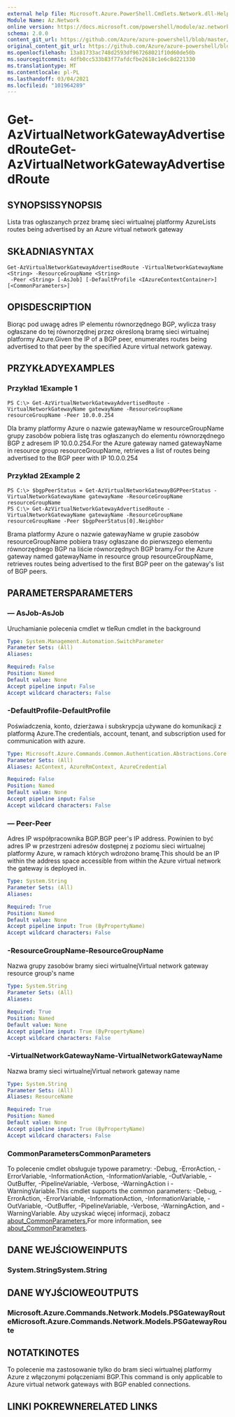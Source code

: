 ```yaml
---
external help file: Microsoft.Azure.PowerShell.Cmdlets.Network.dll-Help.xml
Module Name: Az.Network
online version: https://docs.microsoft.com/powershell/module/az.network/get-azvirtualnetworkgatewayadvertisedroute
schema: 2.0.0
content_git_url: https://github.com/Azure/azure-powershell/blob/master/src/Network/Network/help/Get-AzVirtualNetworkGatewayAdvertisedRoute.md
original_content_git_url: https://github.com/Azure/azure-powershell/blob/master/src/Network/Network/help/Get-AzVirtualNetworkGatewayAdvertisedRoute.md
ms.openlocfilehash: 13a81733ac748d2593df967268021f10d60de50b
ms.sourcegitcommit: 4dfb0cc533b83f77afdcfbe2618c1e6c8d221330
ms.translationtype: MT
ms.contentlocale: pl-PL
ms.lasthandoff: 03/04/2021
ms.locfileid: "101964289"
---
```

# <span data-ttu-id="47b70-101">Get-AzVirtualNetworkGatewayAdvertisedRoute</span><span class="sxs-lookup"><span data-stu-id="47b70-101">Get-AzVirtualNetworkGatewayAdvertisedRoute</span></span>

## <span data-ttu-id="47b70-102">SYNOPSIS</span><span class="sxs-lookup"><span data-stu-id="47b70-102">SYNOPSIS</span></span>
<span data-ttu-id="47b70-103">Lista tras ogłaszanych przez bramę sieci wirtualnej platformy Azure</span><span class="sxs-lookup"><span data-stu-id="47b70-103">Lists routes being advertised by an Azure virtual network gateway</span></span>

## <span data-ttu-id="47b70-104">SKŁADNIA</span><span class="sxs-lookup"><span data-stu-id="47b70-104">SYNTAX</span></span>

```
Get-AzVirtualNetworkGatewayAdvertisedRoute -VirtualNetworkGatewayName <String> -ResourceGroupName <String>
 -Peer <String> [-AsJob] [-DefaultProfile <IAzureContextContainer>] [<CommonParameters>]
```

## <span data-ttu-id="47b70-105">OPIS</span><span class="sxs-lookup"><span data-stu-id="47b70-105">DESCRIPTION</span></span>
<span data-ttu-id="47b70-106">Biorąc pod uwagę adres IP elementu równorzędnego BGP, wylicza trasy ogłaszane do tej równorzędnej przez określoną bramę sieci wirtualnej platformy Azure.</span><span class="sxs-lookup"><span data-stu-id="47b70-106">Given the IP of a BGP peer, enumerates routes being advertised to that peer by the specified Azure virtual network gateway.</span></span> 

## <span data-ttu-id="47b70-107">PRZYKŁADY</span><span class="sxs-lookup"><span data-stu-id="47b70-107">EXAMPLES</span></span>

### <span data-ttu-id="47b70-108">Przykład 1</span><span class="sxs-lookup"><span data-stu-id="47b70-108">Example 1</span></span>
```
PS C:\> Get-AzVirtualNetworkGatewayAdvertisedRoute -VirtualNetworkGatewayName gatewayName -ResourceGroupName resourceGroupName -Peer 10.0.0.254
```

<span data-ttu-id="47b70-109">Dla bramy platformy Azure o nazwie gatewayName w resourceGroupName grupy zasobów pobiera listę tras ogłaszanych do elementu równorzędnego BGP z adresem IP 10.0.0.254.</span><span class="sxs-lookup"><span data-stu-id="47b70-109">For the Azure gateway named gatewayName in resource group resourceGroupName, retrieves a list of routes being advertised to the BGP peer with IP 10.0.0.254</span></span>

### <span data-ttu-id="47b70-110">Przykład 2</span><span class="sxs-lookup"><span data-stu-id="47b70-110">Example 2</span></span>
```
PS C:\> $bgpPeerStatus = Get-AzVirtualNetworkGatewayBGPPeerStatus -VirtualNetworkGatewayName gatewayName -ResourceGroupName resourceGroupName
PS C:\> Get-AzVirtualNetworkGatewayAdvertisedRoute -VirtualNetworkGatewayName gatewayName -ResourceGroupName resourceGroupName -Peer $bgpPeerStatus[0].Neighbor
```

<span data-ttu-id="47b70-111">Brama platformy Azure o nazwie gatewayName w grupie zasobów resourceGroupName pobiera trasy ogłaszane do pierwszego elementu równorzędnego BGP na liście równorzędnych BGP bramy.</span><span class="sxs-lookup"><span data-stu-id="47b70-111">For the Azure gateway named gatewayName in resource group resourceGroupName, retrieves routes being advertised to the first BGP peer on the gateway's list of BGP peers.</span></span>

## <span data-ttu-id="47b70-112">PARAMETERS</span><span class="sxs-lookup"><span data-stu-id="47b70-112">PARAMETERS</span></span>

### <span data-ttu-id="47b70-113">— AsJob</span><span class="sxs-lookup"><span data-stu-id="47b70-113">-AsJob</span></span>
<span data-ttu-id="47b70-114">Uruchamianie polecenia cmdlet w tle</span><span class="sxs-lookup"><span data-stu-id="47b70-114">Run cmdlet in the background</span></span>

```yaml
Type: System.Management.Automation.SwitchParameter
Parameter Sets: (All)
Aliases:

Required: False
Position: Named
Default value: None
Accept pipeline input: False
Accept wildcard characters: False
```

### <span data-ttu-id="47b70-115">-DefaultProfile</span><span class="sxs-lookup"><span data-stu-id="47b70-115">-DefaultProfile</span></span>
<span data-ttu-id="47b70-116">Poświadczenia, konto, dzierżawa i subskrypcja używane do komunikacji z platformą Azure.</span><span class="sxs-lookup"><span data-stu-id="47b70-116">The credentials, account, tenant, and subscription used for communication with azure.</span></span>

```yaml
Type: Microsoft.Azure.Commands.Common.Authentication.Abstractions.Core.IAzureContextContainer
Parameter Sets: (All)
Aliases: AzContext, AzureRmContext, AzureCredential

Required: False
Position: Named
Default value: None
Accept pipeline input: False
Accept wildcard characters: False
```

### <span data-ttu-id="47b70-117">— Peer</span><span class="sxs-lookup"><span data-stu-id="47b70-117">-Peer</span></span>
<span data-ttu-id="47b70-118">Adres IP współpracownika BGP.</span><span class="sxs-lookup"><span data-stu-id="47b70-118">BGP peer's IP address.</span></span> <span data-ttu-id="47b70-119">Powinien to być adres IP w przestrzeni adresów dostępnej z poziomu sieci wirtualnej platformy Azure, w ramach których wdrożono bramę.</span><span class="sxs-lookup"><span data-stu-id="47b70-119">This should be an IP within the address space accessible from within the Azure virtual network the gateway is deployed in.</span></span> 

```yaml
Type: System.String
Parameter Sets: (All)
Aliases:

Required: True
Position: Named
Default value: None
Accept pipeline input: True (ByPropertyName)
Accept wildcard characters: False
```

### <span data-ttu-id="47b70-120">-ResourceGroupName</span><span class="sxs-lookup"><span data-stu-id="47b70-120">-ResourceGroupName</span></span>
<span data-ttu-id="47b70-121">Nazwa grupy zasobów bramy sieci wirtualnej</span><span class="sxs-lookup"><span data-stu-id="47b70-121">Virtual network gateway resource group's name</span></span>

```yaml
Type: System.String
Parameter Sets: (All)
Aliases:

Required: True
Position: Named
Default value: None
Accept pipeline input: True (ByPropertyName)
Accept wildcard characters: False
```

### <span data-ttu-id="47b70-122">-VirtualNetworkGatewayName</span><span class="sxs-lookup"><span data-stu-id="47b70-122">-VirtualNetworkGatewayName</span></span>
<span data-ttu-id="47b70-123">Nazwa bramy sieci wirtualnej</span><span class="sxs-lookup"><span data-stu-id="47b70-123">Virtual network gateway name</span></span>

```yaml
Type: System.String
Parameter Sets: (All)
Aliases: ResourceName

Required: True
Position: Named
Default value: None
Accept pipeline input: True (ByPropertyName)
Accept wildcard characters: False
```

### <span data-ttu-id="47b70-124">CommonParameters</span><span class="sxs-lookup"><span data-stu-id="47b70-124">CommonParameters</span></span>
<span data-ttu-id="47b70-125">To polecenie cmdlet obsługuje typowe parametry: -Debug, -ErrorAction, -ErrorVariable, -InformationAction, -InformationVariable, -OutVariable, -OutBuffer, -PipelineVariable, -Verbose, -WarningAction i -WarningVariable.</span><span class="sxs-lookup"><span data-stu-id="47b70-125">This cmdlet supports the common parameters: -Debug, -ErrorAction, -ErrorVariable, -InformationAction, -InformationVariable, -OutVariable, -OutBuffer, -PipelineVariable, -Verbose, -WarningAction, and -WarningVariable.</span></span> <span data-ttu-id="47b70-126">Aby uzyskać więcej informacji, zobacz [about_CommonParameters.](http://go.microsoft.com/fwlink/?LinkID=113216)</span><span class="sxs-lookup"><span data-stu-id="47b70-126">For more information, see [about_CommonParameters](http://go.microsoft.com/fwlink/?LinkID=113216).</span></span>

## <span data-ttu-id="47b70-127">DANE WEJŚCIOWE</span><span class="sxs-lookup"><span data-stu-id="47b70-127">INPUTS</span></span>

### <span data-ttu-id="47b70-128">System.String</span><span class="sxs-lookup"><span data-stu-id="47b70-128">System.String</span></span>

## <span data-ttu-id="47b70-129">DANE WYJŚCIOWE</span><span class="sxs-lookup"><span data-stu-id="47b70-129">OUTPUTS</span></span>

### <span data-ttu-id="47b70-130">Microsoft.Azure.Commands.Network.Models.PSGatewayRoute</span><span class="sxs-lookup"><span data-stu-id="47b70-130">Microsoft.Azure.Commands.Network.Models.PSGatewayRoute</span></span>

## <span data-ttu-id="47b70-131">NOTATKI</span><span class="sxs-lookup"><span data-stu-id="47b70-131">NOTES</span></span>
<span data-ttu-id="47b70-132">To polecenie ma zastosowanie tylko do bram sieci wirtualnej platformy Azure z włączonymi połączeniami BGP.</span><span class="sxs-lookup"><span data-stu-id="47b70-132">This command is only applicable to Azure virtual network gateways with BGP enabled connections.</span></span>

## <span data-ttu-id="47b70-133">LINKI POKREWNE</span><span class="sxs-lookup"><span data-stu-id="47b70-133">RELATED LINKS</span></span>

